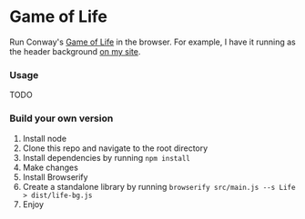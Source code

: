 # Game of Life

Run Conway's [Game of Life](http://en.wikipedia.org/wiki/Conway's_Game_of_Life) in the browser. For example, I have it running as the header background [on my site](http://ctlusto.github.io).

### Usage
TODO


### Build your own version

1. Install node
2. Clone this repo and navigate to the root directory
3. Install dependencies by running `npm install`
4. Make changes
5. Install Browserify
6. Create a standalone library by running `browserify src/main.js --s Life > dist/life-bg.js`
7. Enjoy